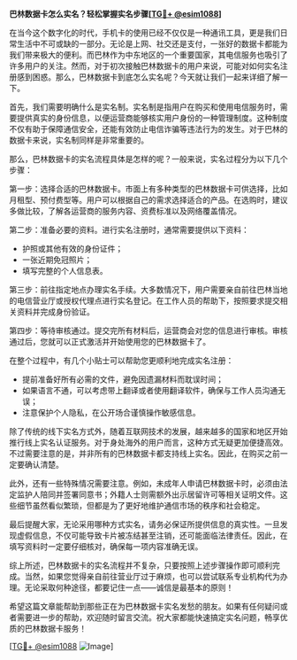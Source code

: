 **巴林数据卡怎么实名？轻松掌握实名步骤[[TG💪+ @esim1088](https://t.me/s/esim1088)]**

在当今这个数字化的时代，手机卡的使用已经不仅仅是一种通讯工具，更是我们日常生活中不可或缺的一部分。无论是上网、社交还是支付，一张好的数据卡都能为我们带来极大的便利。而巴林作为中东地区的一个重要国家，其电信服务也吸引了许多用户的关注。然而，对于初次接触巴林数据卡的用户来说，可能对如何实名注册感到困惑。那么，巴林数据卡到底怎么实名呢？今天就让我们一起来详细了解一下。

首先，我们需要明确什么是实名制。实名制是指用户在购买和使用电信服务时，需要提供真实的身份信息，以便运营商能够核实用户身份的一种管理制度。这种制度不仅有助于保障通信安全，还能有效防止电信诈骗等违法行为的发生。对于巴林的数据卡来说，实名制同样是非常重要的。

那么，巴林数据卡的实名流程具体是怎样的呢？一般来说，实名过程分为以下几个步骤：

第一步：选择合适的巴林数据卡。市面上有多种类型的巴林数据卡可供选择，比如月租型、预付费型等。用户可以根据自己的需求选择适合的产品。在选购时，建议多做比较，了解各运营商的服务内容、资费标准以及网络覆盖情况。

第二步：准备必要的资料。进行实名注册时，通常需要提供以下资料：
- 护照或其他有效的身份证件；
- 一张近期免冠照片；
- 填写完整的个人信息表。

第三步：前往指定地点办理实名手续。大多数情况下，用户需要亲自前往巴林当地的电信营业厅或授权代理点进行实名登记。在工作人员的帮助下，按照要求提交相关资料并完成身份验证。

第四步：等待审核通过。提交完所有材料后，运营商会对您的信息进行审核。审核通过后，您就可以正式激活并开始使用您的巴林数据卡了。

在整个过程中，有几个小贴士可以帮助您更顺利地完成实名注册：
- 提前准备好所有必需的文件，避免因遗漏材料而耽误时间；
- 如果语言不通，可以考虑带上翻译或者使用翻译软件，确保与工作人员沟通无误；
- 注意保护个人隐私，在公开场合谨慎操作敏感信息。

除了传统的线下实名方式外，随着互联网技术的发展，越来越多的国家和地区开始推行线上实名认证服务。对于身处海外的用户而言，这种方式无疑更加便捷高效。不过需要注意的是，并非所有的巴林数据卡都支持线上实名。因此，在购买之前一定要确认清楚。

此外，还有一些特殊情况需要注意。例如，未成年人申请巴林数据卡时，必须由法定监护人陪同并签署同意书；外籍人士则需额外出示居留许可等相关证明文件。这些细节虽然看似繁琐，但都是为了更好地维护通信市场的秩序和社会稳定。

最后提醒大家，无论采用哪种方式实名，请务必保证所提供信息的真实性。一旦发现虚假信息，不仅可能导致卡片被冻结甚至注销，还可能面临法律责任。因此，在填写资料时一定要仔细核对，确保每一项内容准确无误。

综上所述，巴林数据卡的实名流程并不复杂，只要按照上述步骤操作即可顺利完成。当然，如果您觉得亲自前往营业厅过于麻烦，也可以尝试联系专业机构代为办理。无论采取何种途径，都要记住一点——诚信是最基本的原则！

希望这篇文章能帮助到那些正在为巴林数据卡实名发愁的朋友。如果有任何疑问或者需要进一步的帮助，欢迎随时留言交流。祝大家都能快速搞定实名问题，畅享优质的巴林数据卡服务！

[[TG💪+ @esim1088](https://t.me/s/esim1088) ![Image](https://i.postimg.cc/4NQfJmqS/Snipaste-2025-05-13-00-14-12.png)]